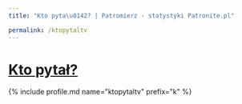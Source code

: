 ```yaml
---
title: "Kto pyta\u0142? | Patromierz - statystyki Patronite.pl"

permalink: /ktopytaltv
---
```


# [Kto pytał?](https://patronite.pl/ktopytaltv)

{% include profile.md name="ktopytaltv" prefix="k" %}
